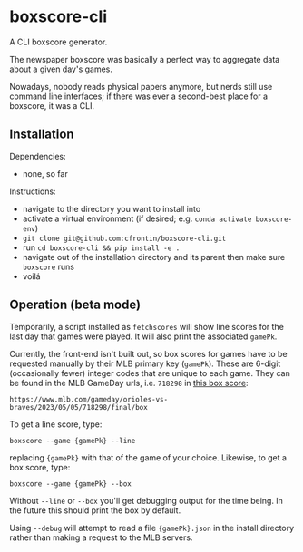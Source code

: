 # boxscore-cli

A CLI boxscore generator.

The newspaper boxscore was basically a perfect way to aggregate data about a given day's games.

Nowadays, nobody reads physical papers anymore, but nerds still use command line interfaces; if there was ever a second-best place for a boxscore, it was a CLI.

## Installation

Dependencies:

  - none, so far

Instructions:

  - navigate to the directory you want to install into
  - activate a virtual environment (if desired; e.g. `conda activate boxscore-env`)
  - `git clone git@github.com:cfrontin/boxscore-cli.git`
  - run `cd boxscore-cli && pip install -e .`
  - navigate out of the installation directory and its parent then make sure `boxscore` runs
  - voilá

## Operation (beta mode)

Temporarily, a script installed as `fetchscores` will show line scores for the last day that games were played.
It will also print the associated `gamePk`.

Currently, the front-end isn't built out, so box scores for games have to be requested manually by their MLB primary key (`gamePk`).
These are 6-digit (occasionally fewer) integer codes that are unique to each game.
They can be found in the MLB GameDay urls, i.e. `718298` in [this box score](https://www.mlb.com/gameday/orioles-vs-braves/2023/05/05/718298/final/box):
```
https://www.mlb.com/gameday/orioles-vs-braves/2023/05/05/718298/final/box
```

To get a line score, type:
```
boxscore --game {gamePk} --line
```
replacing `{gamePk}` with that of the game of your choice.
Likewise, to get a box score, type:
```
boxscore --game {gamePk} --box
```

Without `--line` or `--box` you'll get debugging output for the time being.
In the future this should print the box by default.

Using `--debug` will attempt to read a file `{gamePk}.json` in the install directory rather than making a request to the MLB servers.
